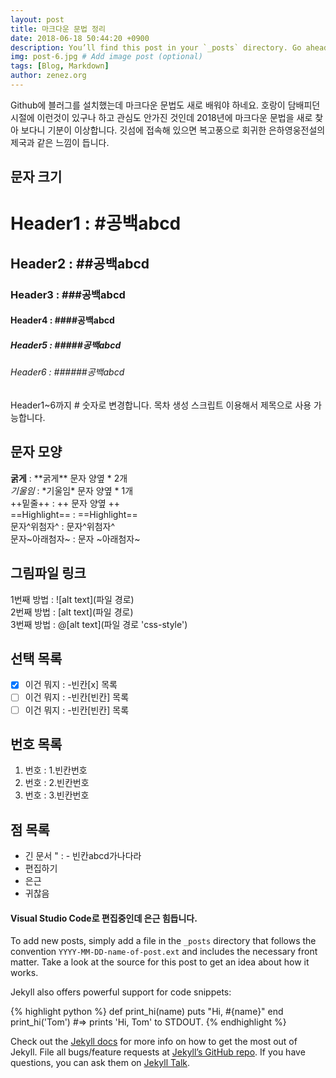 ```yaml
---
layout: post
title: 마크다운 문법 정리
date: 2018-06-18 50:44:20 +0900
description: You’ll find this post in your `_posts` directory. Go ahead and edit it and re-build the site to see your changes. # Add post description (optional)
img: post-6.jpg # Add image post (optional)
tags: [Blog, Markdown]
author: zenez.org
---
```

Github에 블러그를 설치했는데 마크다운 문법도 새로 배워야 하네요. 호랑이 담배피던 시절에 이런것이 있구나 하고 관심도 안가진 것인데 2018년에 마크다운 문법을 새로 찾아 보다니 기분이 이상합니다. 깃섬에 접속해 있으면 복고풍으로 회귀한 은하영웅전설의 제국과 같은 느낌이 듭니다.

## 문자 크기  
# Header1 : \#공백abcd   
## Header2 : \#\#공백abcd   
### Header3 : \#\#\#공백abcd   
#### Header4 : \#\#\#\#공백abcd   
##### Header5 : \#\#\#\#\#공백abcd   
###### Header6 : \#\#\#\#\#\#공백abcd   
Header1~6까지 \# 숫자로 변경합니다.
목차 생성 스크립트 이용해서 제목으로 사용 가능합니다.

## 문자 모양  
**굵게** : \*\*굵게\*\* 문자 양옆  \* 2개   
*기울임* : \*기울임\*   문자 양옆  \* 1개   
++밑줄++ : \+\+ 문자 양옆 \+\+   
==Highlight== : \=\=Highlight\=\=   
문자^위첨자^ : 문자\^위첨자\^       
문자~아래첨자~ : 문자 \~아래첨자\~

## 그림파일 링크
1번째 방법 : ![alt text](파일 경로)   
2번째 방법 : [alt text](파일 경로)    
3번째 방법 : @[alt text](파일 경로 'css-style')

## 선택 목록
- [x] 이건 뭐지 : \-빈칸[x] 목록
- [ ] 이건 뭐지 : \-빈칸[빈칸] 목록  
- [ ] 이건 뭐지 : \-빈칸[빈칸] 목록  

## 번호 목록
1. 번호 : 1.빈칸번호
2. 번호 : 2.빈칸번호
3. 번호 : 3.빈칸번호

## 점 목록
- 긴 문서 " : \- 빈칸abcd가나다라
- 편집하기
- 은근
- 귀찮음  

#### Visual Studio Code로 편집중인데 은근 힘듭니다.

To add new posts, simply add a file in the `_posts` directory that follows the convention `YYYY-MM-DD-name-of-post.ext` and includes the necessary front matter. Take a look at the source for this post to get an idea about how it works.

Jekyll also offers powerful support for code snippets:

{% highlight python %}
def print_hi(name)
  puts "Hi, #{name}"
end
print_hi('Tom')
#=> prints 'Hi, Tom' to STDOUT.
{% endhighlight %}

Check out the [Jekyll docs][jekyll-docs] for more info on how to get the most out of Jekyll. File all bugs/feature requests at [Jekyll’s GitHub repo][jekyll-gh]. If you have questions, you can ask them on [Jekyll Talk][jekyll-talk].

[jekyll-docs]: https://jekyllrb.com/docs/home
[jekyll-gh]:   https://github.com/jekyll/jekyll
[jekyll-talk]: https://talk.jekyllrb.com/

